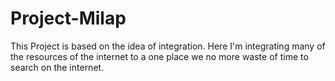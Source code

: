 # Project-Milap
This Project is based on the idea of integration. Here I'm integrating many of the resources of the internet to a one place we no more waste of time to search on the internet.
